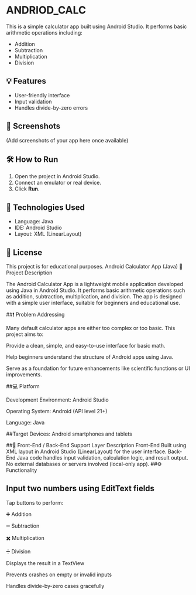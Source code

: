# ANDRIOD_CALC

This is a simple calculator app built using Android Studio. It performs basic arithmetic operations including:

- Addition
- Subtraction
- Multiplication
- Division

## 💡 Features

- User-friendly interface
- Input validation
- Handles divide-by-zero errors

## 📱 Screenshots

(Add screenshots of your app here once available)

## 🛠️ How to Run

1. Open the project in Android Studio.
2. Connect an emulator or real device.
3. Click **Run**.

## 🧪 Technologies Used

- Language: Java
- IDE: Android Studio
- Layout: XML (LinearLayout)

## 📄 License

This project is for educational purposes.
Android Calculator App (Java)
📝 Project Description

The Android Calculator App is a lightweight mobile application developed using Java in Android Studio. It performs basic arithmetic operations such as addition, subtraction, multiplication, and division. The app is designed with a simple user interface, suitable for beginners and educational use.

##❗ Problem Addressing

Many default calculator apps are either too complex or too basic. This project aims to:

Provide a clean, simple, and easy-to-use interface for basic math.

Help beginners understand the structure of Android apps using Java.

Serve as a foundation for future enhancements like scientific functions or UI improvements.

##💻 Platform

Development Environment: Android Studio

Operating System: Android (API level 21+)

Language: Java


##Target Devices: Android smartphones and tablets

##🔄 Front-End / Back-End Support
Layer	Description
Front-End	Built using XML layout in Android Studio (LinearLayout) for the user interface.
Back-End	Java code handles input validation, calculation logic, and result output. No external databases or servers involved (local-only app).
##⚙️ Functionality

## Input two numbers using EditText fields

Tap buttons to perform:

➕ Addition

➖ Subtraction

✖️ Multiplication

➗ Division

Displays the result in a TextView

Prevents crashes on empty or invalid inputs

Handles divide-by-zero cases gracefully

